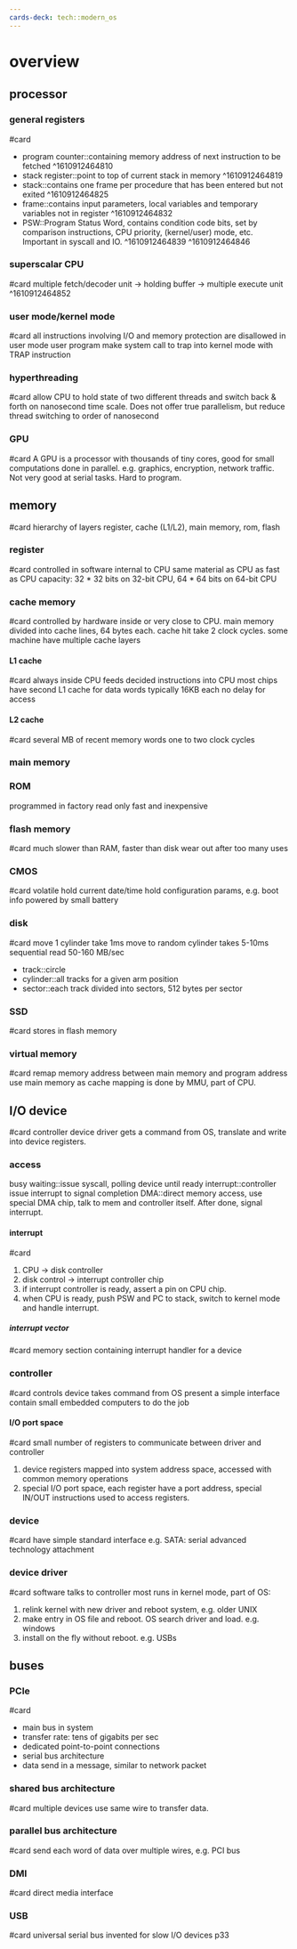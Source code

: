 ```yaml
---
cards-deck: tech::modern_os
---
```


# overview

## processor

### general registers
#card
- program counter::containing memory address of next instruction to be fetched
^1610912464810
- stack register::point to top of current stack in memory
^1610912464819
- stack::contains one frame per procedure that has been entered but not exited
^1610912464825
- frame::contains input parameters, local variables and temporary variables not in register
^1610912464832
- PSW::Program Status Word, contains condition code bits, set by comparison instructions, CPU priority, (kernel/user) mode, etc. Important in syscall and IO.
^1610912464839
^1610912464846

### superscalar CPU
#card
multiple fetch/decoder unit -> holding buffer -> multiple execute unit
^1610912464852

### user mode/kernel mode
#card
all instructions involving I/O and memory protection are disallowed in user mode
user program make system call to trap into kernel mode with TRAP instruction

### hyperthreading
#card
allow CPU to hold state of two different threads and switch back & forth on nanosecond time scale.
Does not offer true parallelism, but reduce thread switching to order of nanosecond

### GPU
#card
A GPU is a processor with thousands of tiny cores, good for small computations done in parallel. e.g. graphics, encryption, network traffic.
Not very good at serial tasks.
Hard to program.

## memory
#card
hierarchy of layers
register, cache (L1/L2), main memory, rom, flash

### register
#card
controlled in software
internal to CPU
same material as CPU
as fast as CPU
capacity: 32 * 32 bits on 32-bit CPU, 64 * 64 bits on 64-bit CPU

### cache memory
#card
controlled by hardware
inside or very close to CPU.
main memory divided into cache lines, 64 bytes each.
cache hit take 2 clock cycles.
some machine have multiple cache layers

#### L1 cache
#card
always inside CPU
feeds decided instructions into CPU
most chips have second L1 cache for data words
typically 16KB each
no delay for access

#### L2 cache
#card
several MB of recent memory words
one to two clock cycles

### main memory

### ROM
programmed in factory
read only
fast and inexpensive

### flash memory
#card
much slower than RAM, faster than disk
wear out after too many uses

### CMOS
#card
volatile
hold current date/time
hold configuration params, e.g. boot info
powered by small battery

### disk
#card
move 1 cylinder take 1ms
move to random cylinder takes 5-10ms
sequential read 50-160 MB/sec
- track::circle
- cylinder::all tracks for a given arm position
- sector::each track divided into sectors, 512 bytes per sector

### SSD
#card
stores in flash memory

### virtual memory
#card
remap memory address between main memory and program address
use main memory as cache
mapping is done by MMU, part of CPU.

## I/O device
#card
controller
device
driver gets a command from OS, translate and write into device registers.

### access
busy waiting::issue syscall, polling device until ready
interrupt::controller issue interrupt to signal completion
DMA::direct memory access, use special DMA chip, talk to mem and controller itself. After done, signal interrupt.

#### interrupt
#card
1. CPU -> disk controller
2. disk control -> interrupt controller chip
3. if interrupt controller is ready, assert a pin on CPU chip.
4. when CPU is ready, push PSW and PC to stack, switch to kernel mode and handle interrupt.

##### interrupt vector
#card
memory section containing interrupt handler for a device


### controller
#card
controls device
takes command from OS
present a simple interface
contain small embedded computers to do the job

#### I/O port space
#card
small number of registers to communicate between driver and controller
1. device registers mapped into system address space, accessed with common memory operations
2. special I/O port space, each register have a port address, special IN/OUT instructions used to access registers.

### device
#card
have simple standard interface
e.g. SATA: serial advanced technology attachment

### device driver
#card
software talks to controller
most runs in kernel mode, part of OS:
1. relink kernel with new driver and reboot system, e.g. older UNIX
2. make entry in OS file and reboot. OS search driver and load. e.g. windows
3. install on the fly without reboot. e.g. USBs


## buses

### PCIe
#card
- main bus in system
- transfer rate: tens of gigabits per sec
- dedicated point-to-point connections
- serial bus architecture
- data send in a message, similar to network packet

### shared bus architecture
#card
multiple devices use same wire to transfer data.

### parallel bus architecture
#card
send each word of data over multiple wires, e.g. PCI bus

### DMI
#card
direct media interface

### USB
#card
universal serial bus
invented for slow I/O devices
p33
